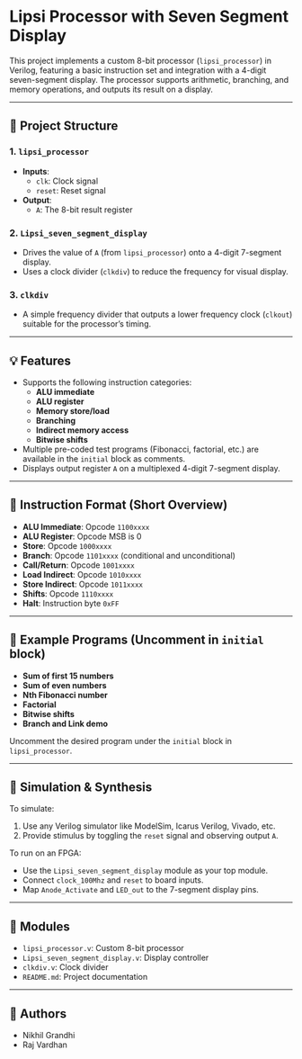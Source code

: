 # Lipsi Processor with Seven Segment Display

This project implements a custom 8-bit processor (`lipsi_processor`) in Verilog, featuring a basic instruction set and integration with a 4-digit seven-segment display. The processor supports arithmetic, branching, and memory operations, and outputs its result on a display.

---

## 🔧 Project Structure

### 1. `lipsi_processor`
- **Inputs**: 
  - `clk`: Clock signal
  - `reset`: Reset signal
- **Output**:
  - `A`: The 8-bit result register

### 2. `Lipsi_seven_segment_display`
- Drives the value of `A` (from `lipsi_processor`) onto a 4-digit 7-segment display.
- Uses a clock divider (`clkdiv`) to reduce the frequency for visual display.

### 3. `clkdiv`
- A simple frequency divider that outputs a lower frequency clock (`clkout`) suitable for the processor’s timing.

---

## 💡 Features

- Supports the following instruction categories:
  - **ALU immediate**
  - **ALU register**
  - **Memory store/load**
  - **Branching**
  - **Indirect memory access**
  - **Bitwise shifts**
- Multiple pre-coded test programs (Fibonacci, factorial, etc.) are available in the `initial` block as comments.
- Displays output register `A` on a multiplexed 4-digit 7-segment display.

---

## 🧠 Instruction Format (Short Overview)

- **ALU Immediate**: Opcode `1100xxxx`
- **ALU Register**: Opcode MSB is 0
- **Store**: Opcode `1000xxxx`
- **Branch**: Opcode `1101xxxx` (conditional and unconditional)
- **Call/Return**: Opcode `1001xxxx`
- **Load Indirect**: Opcode `1010xxxx`
- **Store Indirect**: Opcode `1011xxxx`
- **Shifts**: Opcode `1110xxxx`
- **Halt**: Instruction byte `0xFF`

---

## 🔢 Example Programs (Uncomment in `initial` block)

- **Sum of first 15 numbers**
- **Sum of even numbers**
- **Nth Fibonacci number**
- **Factorial**
- **Bitwise shifts**
- **Branch and Link demo**

Uncomment the desired program under the `initial` block in `lipsi_processor`.

---

## 🚀 Simulation & Synthesis

To simulate:
1. Use any Verilog simulator like ModelSim, Icarus Verilog, Vivado, etc.
2. Provide stimulus by toggling the `reset` signal and observing output `A`.

To run on an FPGA:
- Use the `Lipsi_seven_segment_display` module as your top module.
- Connect `clock_100Mhz` and `reset` to board inputs.
- Map `Anode_Activate` and `LED_out` to the 7-segment display pins.

---

## 📁 Modules

- `lipsi_processor.v`: Custom 8-bit processor
- `Lipsi_seven_segment_display.v`: Display controller
- `clkdiv.v`: Clock divider
- `README.md`: Project documentation

---

## 👤 Authors

- Nikhil Grandhi
- Raj Vardhan
